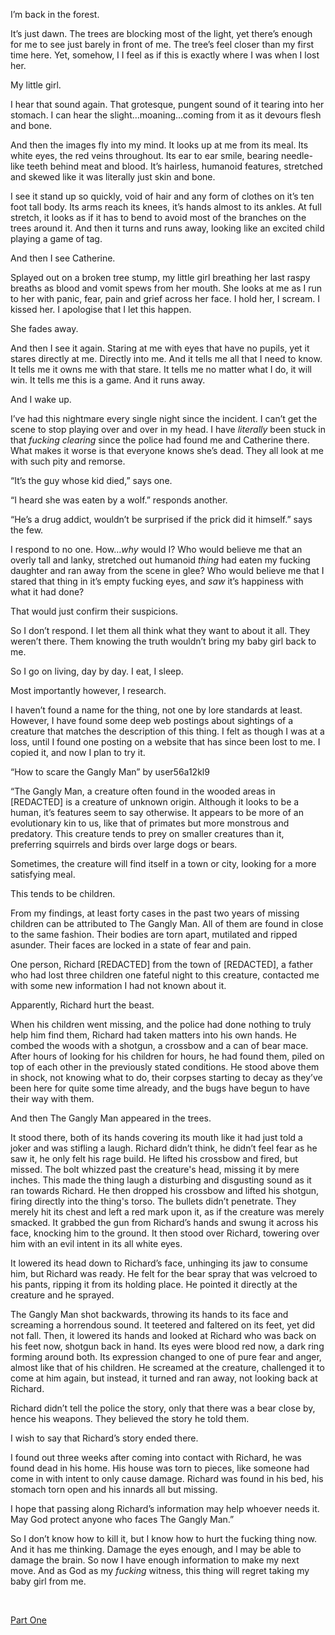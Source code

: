 I’m back in the forest.

It’s just dawn. The trees are blocking most of the light, yet there’s enough for me to see just barely in front of me. The tree’s feel closer than my first time here. Yet, somehow, I I feel as if this is exactly where I was when I lost her. 

My little girl.

I hear that sound again. That grotesque, pungent sound of it tearing into her stomach. I can hear the slight…moaning…coming from it as it devours flesh and bone. 

And then the images fly into my mind. It looks up at me from its meal. Its white eyes, the red veins throughout. Its ear to ear smile, bearing needle-like teeth behind meat and blood. It’s hairless, humanoid features, stretched and skewed like it was literally just skin and bone. 

I see it stand up so quickly, void of hair and any form of clothes on it’s ten foot tall body. Its arms reach its knees, it’s hands almost to its ankles. At full stretch, it looks as if it has to bend to avoid most of the branches on the trees around it. And then it turns and runs away, looking like an excited child playing a game of tag. 

And then I see Catherine.

Splayed out on a broken tree stump, my little girl breathing her last raspy breaths as blood and vomit spews from her mouth. She looks at me as I run to her with panic, fear, pain and grief across her face. I hold her, I scream. I kissed her. I apologise that I let this happen. 

She fades away.

And then I see it again. Staring at me with eyes that have no pupils, yet it stares directly at me. Directly into me. And it tells me all that I need to know. It tells me it owns me with that stare. It tells me no matter what I do, it will win. It tells me this is a game. And it runs away.

And I wake up.

I’ve had this nightmare every single night since the incident. I can’t get the scene to stop playing over and over in my head. I have *literally* been stuck in that *fucking clearing* since the police had found me and Catherine there. What makes it worse is that everyone knows she’s dead. They all look at me with such pity and remorse.

“It’s the guy whose kid died,” says one.

“I heard she was eaten by a wolf.” responds another.

“He’s a drug addict, wouldn’t be surprised if the prick did it himself.” says the few.

I respond to no one. How…*why* would I? Who would believe me that an overly tall and lanky, stretched out humanoid *thing* had eaten my fucking daughter and ran away from the scene in glee? Who would believe me that I stared that thing in it’s empty fucking eyes, and *saw* it’s happiness with what it had done? 

That would just confirm their suspicions. 

So I don’t respond. I let them all think what they want to about it all. They weren’t there. Them knowing the truth wouldn’t bring my baby girl back to me. 

So I go on living, day by day. I eat, I sleep. 

Most importantly however, I research.

I haven’t found a name for the thing, not one by lore standards at least. However, I have found some deep web postings about sightings of a creature that matches the description of this thing. I felt as though I was at a loss, until I found one posting on a website that has since been lost to me. I copied it, and now I plan to try it.

“How to scare the Gangly Man” by user56a12kl9

“The Gangly Man, a creature often found in the wooded areas in \[REDACTED\]  is a creature of unknown origin. Although it looks to be a human, it’s features seem to say otherwise. It appears to be more of an evolutionary kin to us, like that of primates but more monstrous and predatory. This creature tends to prey on smaller creatures than it, preferring squirrels and birds over large dogs or bears. 

Sometimes, the creature will find itself in a town or city, looking for a more satisfying meal.

This tends to be children.

From my findings, at least forty cases in the past two years of missing children can be attributed to The Gangly Man. All of them are found in close to the same fashion. Their bodies are torn apart, mutilated and ripped asunder. Their faces are locked in a state of fear and pain.

One person, Richard \[REDACTED\] from the town of \[REDACTED\], a father who had lost three children one fateful night to this creature, contacted me with some new information I had not known about it. 

Apparently, Richard hurt the beast.

When his children went missing, and the police had done nothing to truly help him find them, Richard had taken matters into his own hands. He combed the woods with a shotgun, a crossbow and a can of bear mace. After hours of looking for his children for hours, he had found them, piled on top of each other in the previously stated conditions. He stood above them in shock, not knowing what to do, their corpses starting to decay as they’ve been here for quite some time already, and the bugs have begun to have their way with them. 

And then The Gangly Man appeared in the trees.

It stood there, both of its hands covering its mouth like it had just told a joker and was stifling a laugh. Richard didn’t think, he didn’t feel fear as he saw it, he only felt his rage build. He lifted his crossbow and fired, but missed. The bolt whizzed past the creature's head, missing it by mere inches. This made the thing laugh a disturbing and disgusting sound as it ran towards Richard. He then dropped his crossbow and lifted his shotgun, firing directly into the thing's torso. The bullets didn’t penetrate. They merely hit its chest and left a red mark upon it, as if the creature was merely smacked. It grabbed the gun from Richard’s hands and swung it across his face, knocking him to the ground. It then stood over Richard, towering over him with an evil intent in its all white eyes.

It lowered its head down to Richard’s face, unhinging its jaw to consume him, but Richard was ready. He felt for the bear spray that was velcroed to his pants, ripping it from its holding place. He pointed it directly at the creature and he sprayed. 

The Gangly Man shot backwards, throwing its hands to its face and screaming a horrendous sound. It teetered and faltered on its feet, yet did not fall. Then, it lowered its hands and looked at Richard who was back on his feet now, shotgun back in hand. Its eyes were blood red now, a dark ring forming around both. Its expression changed to one of pure fear and anger, almost like that of his children. He screamed at the creature, challenged it to come at him again, but instead, it turned and ran away, not looking back at Richard.

Richard didn’t tell the police the story, only that there was a bear close by, hence his weapons. They believed the story he told them.

I wish to say that Richard’s story ended there.

I found out three weeks after coming into contact with Richard, he was found dead in his home. His house was torn to pieces, like someone had come in with intent to only cause damage. Richard was found in his bed, his stomach torn open and his innards all but missing. 

I hope that passing along Richard’s information may help whoever needs it. May God protect anyone who faces The Gangly Man.”

So I don’t know how to kill it, but I know how to hurt the fucking thing now. And it has me thinking. Damage the eyes enough, and I may be able to damage the brain. So now I have enough information to make my next move. And as God as my *fucking* witness, this thing will regret taking my baby girl from me.

&#x200B;

[Part One](https://www.reddit.com/r/nosleep/comments/vn2t3o/the_gangly_man/)